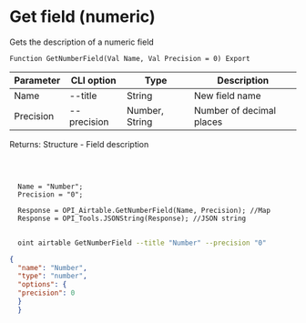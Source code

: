 ﻿---
sidebar_position: 4
---

# Get field (numeric)
 Gets the description of a numeric field



`Function GetNumberField(Val Name, Val Precision = 0) Export`

  | Parameter | CLI option | Type | Description |
  |-|-|-|-|
  | Name | --title | String | New field name |
  | Precision | --precision | Number, String | Number of decimal places |

  
  Returns:  Structure - Field description

<br/>




```bsl title="Code example"
  
  Name = "Number";
  Precision = "0";
  
  Response = OPI_Airtable.GetNumberField(Name, Precision); //Map
  Response = OPI_Tools.JSONString(Response); //JSON string
```



```sh title="CLI command example"
    
  oint airtable GetNumberField --title "Number" --precision "0"

```

```json title="Result"
{
  "name": "Number",
  "type": "number",
  "options": {
  "precision": 0
  }
  }
```
